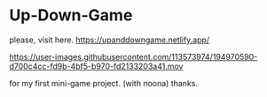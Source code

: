 # Up-Down-Game

please, visit here.
https://upanddowngame.netlify.app/



https://user-images.githubusercontent.com/113573974/194970590-d700c4cc-fd9b-4bf5-b970-fd2133203a41.mov



for my first mini-game project. (with noona)
thanks.
